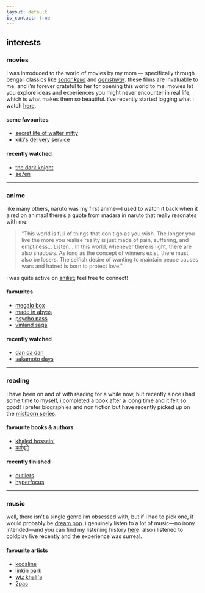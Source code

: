 ```yaml
---
layout: default
is_contact: true
---
```


## interests

### movies

i was introduced to the world of movies by my mom — specifically through bengali classics like [*sonar kella*](https://letterboxd.com/film/the-golden-fortress/) and [*agnishwar*](https://letterboxd.com/film/agnishwar/). these films are invaluable to me, and i’m forever grateful to her for opening this world to me. movies let you explore ideas and experiences you might never encounter in real life, which is what makes them so beautiful. i’ve recently started logging what i watch [here](https://boxd.it/4brIj).

#### some favourites

- [secret life of walter mitty](https://letterboxd.com/film/the-secret-life-of-walter-mitty-2013/) 
- [kiki's delivery service](https://letterboxd.com/film/kikis-delivery-service/)

#### recently watched

- [the dark knight](https://letterboxd.com/film/the-dark-knight/)
- [se7en](https://letterboxd.com/film/se7en/)

---

### anime

like many others, naruto was my first anime—I used to watch it back when it aired on animax!
there’s a quote from madara in naruto that really resonates with me:

>"This world is full of things that don't go as you wish. The longer you live the more you realise reality is just made of pain, suffering, and emptiness… Listen… In this world, whenever there is light, there are also shadows. As long as the concept of winners exist, there must also be losers. The selfish desire of wanting to maintain peace causes wars and hatred is born to protect love." 

i was quite active on [anilist](https://anilist.co/user/aomine2023/); feel free to connect!

#### favourites

- [megalo box](https://anilist.co/anime/100298/Megalo-Box/)
- [made in abyss](https://anilist.co/anime/97986/Made-in-Abyss/)
- [psycho pass](https://anilist.co/anime/13601/PSYCHOPASS/)
- [vinland saga](https://anilist.co/anime/101348/VINLAND-SAGA/)

#### recently watched
- [dan da dan](https://anilist.co/anime/171018/Dandadan/)
- [sakamoto days](https://anilist.co/anime/177709/SAKAMOTO-DAYS/)

---

### reading

i have been on and of with reading for a while now, but recently since i had some time to myself, i completed a [book](https://www.goodreads.com/book/show/3228917-outliers) after a loong time and it felt so good!
i prefer biographies and non fiction but have recently picked up on the [mistborn series](https://www.goodreads.com/series/40910-the-mistborn-saga).

#### favourite books & authors
- [khaled hosseini](https://www.goodreads.com/author/show/569.Khaled_Hosseini)
- [कर्मभूमि](https://www.goodreads.com/book/show/326510.Karmabhumi)

#### recently finished
- [outliers](https://www.goodreads.com/book/show/3228917-outliers)
- [hyperfocus](https://www.goodreads.com/book/show/36959766-hyperfocus)

---

### music

well, there isn’t a single genre i’m obsessed with, but if i had to pick one, it would probably be  [dream pop](https://en.wikipedia.org/wiki/Dream_pop). i genuinely listen to a lot of music—no irony intended—and you can find my listening history [here](https://www.last.fm/user/aomine2023).
also i listened to coldplay live recently and the experience was surreal.

#### favourite artists

- [kodaline](https://www.last.fm/music/Kodaline)
- [linkin park](https://www.last.fm/music/Linkin+Park)
- [wiz khalifa](https://www.last.fm/music/Wiz+Khalifa)
- [2pac](https://www.last.fm/music/2Pac)


